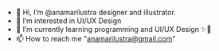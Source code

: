 - 👋 Hi, I’m @anamarilustra designer and illustrator.
- 👀 I’m interested in UI/UX Design
- 🌱 I’m currently learning programming and UI/UX Design ✨💖
- 📫 How to reach me "anamarilustra@gmail.com"

